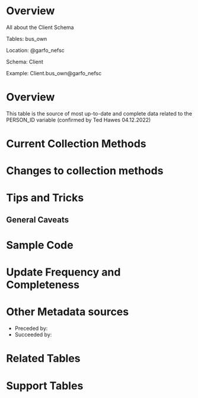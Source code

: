 # Overview

All about the Client Schema

Tables: bus_own 

Location: @garfo_nefsc

Schema: Client

Example: Client.bus_own@garfo_nefsc

# Overview
This table is the source of most up-to-date and complete data related to the PERSON_ID variable (confirmed by Ted Hawes 04.12.2022) 

# Current Collection Methods
# Changes to collection methods


# Tips and Tricks

## General Caveats


# Sample Code

# Update Frequency and Completeness 

# Other Metadata sources

+ Preceded by: 
+ Succeeded by:

# Related Tables 

# Support Tables 



